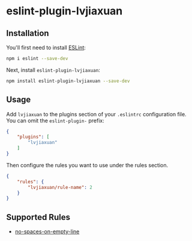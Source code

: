 # eslint-plugin-lvjiaxuan

## Installation

You'll first need to install [ESLint](https://eslint.org/):

```sh
npm i eslint --save-dev
```

Next, install `eslint-plugin-lvjiaxuan`:

```sh
npm install eslint-plugin-lvjiaxuan --save-dev
```

## Usage

Add `lvjiaxuan` to the plugins section of your `.eslintrc` configuration file. You can omit the `eslint-plugin-` prefix:

```json
{
    "plugins": [
        "lvjiaxuan"
    ]
}
```


Then configure the rules you want to use under the rules section.

```json
{
    "rules": {
        "lvjiaxuan/rule-name": 2
    }
}
```

## Supported Rules

* [no-spaces-on-empty-line](https://github.com/lvjiaxuan/eslint-config/blob/main/packages/eslint-plugin-lvjiaxuan/src/rules/no-spaces-on-empty-line.ts)


